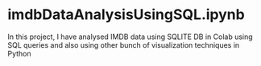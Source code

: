 # imdbDataAnalysisUsingSQL.ipynb

In this project, I have analysed IMDB data using SQLITE DB in Colab using SQL queries  and also using other bunch of visualization techniques in Python
